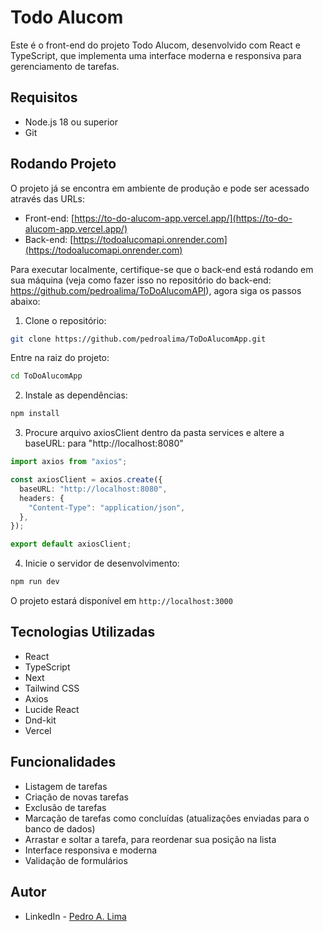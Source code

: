 # Todo Alucom

Este é o front-end do projeto Todo Alucom, desenvolvido com React e TypeScript, que implementa uma interface moderna e responsiva para gerenciamento de tarefas.

## Requisitos

- Node.js 18 ou superior
- Git

## Rodando Projeto

O projeto já se encontra em ambiente de produção e pode ser acessado através das URLs:

- Front-end: [https://to-do-alucom-app.vercel.app/](https://to-do-alucom-app.vercel.app/)
- Back-end: [https://todoalucomapi.onrender.com](https://todoalucomapi.onrender.com)

Para executar localmente, certifique-se que o back-end está rodando em sua máquina (veja como fazer isso no repositório do back-end: https://github.com/pedroalima/ToDoAlucomAPI), agora siga os passos abaixo:

1. Clone o repositório:

```bash
git clone https://github.com/pedroalima/ToDoAlucomApp.git
```

Entre na raiz do projeto:

```bash
cd ToDoAlucomApp
```

2. Instale as dependências:

```bash
npm install
```

3. Procure arquivo axiosClient dentro da pasta services e altere a baseURL: para "http://localhost:8080"

```ts
import axios from "axios";

const axiosClient = axios.create({
  baseURL: "http://localhost:8080",
  headers: {
    "Content-Type": "application/json",
  },
});

export default axiosClient;
```

4. Inicie o servidor de desenvolvimento:

```bash
npm run dev
```

O projeto estará disponível em `http://localhost:3000`

## Tecnologias Utilizadas

- React
- TypeScript
- Next
- Tailwind CSS
- Axios
- Lucide React
- Dnd-kit
- Vercel

## Funcionalidades

- Listagem de tarefas
- Criação de novas tarefas
- Exclusão de tarefas
- Marcação de tarefas como concluídas (atualizações enviadas para o banco de dados)
- Arrastar e soltar a tarefa, para reordenar sua posição na lista
- Interface responsiva e moderna
- Validação de formulários

## Autor

- LinkedIn - [Pedro A. Lima](https://www.linkedin.com/in/pedroalima6/)
